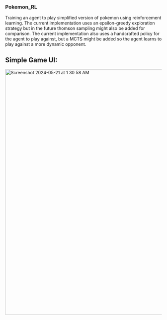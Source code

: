 ### Pokemon_RL
Training an agent to play simplified version of pokemon using reinforcement learning. The current implementation uses an epsilon-greedy exploration strategy but in the future thomson sampling might also be added for comparison. The current implementation also uses a handcrafted policy for the agent to play against, but a MCTS might be added so the agent learns to play against a more dynamic opponent. 

## Simple Game UI:

<img width="788" alt="Screenshot 2024-05-21 at 1 30 58 AM" src="https://github.com/arjunchandra2/Pokemon_RL/assets/144268250/ee1e009e-88ca-4cc7-af87-22e79f504d48">

